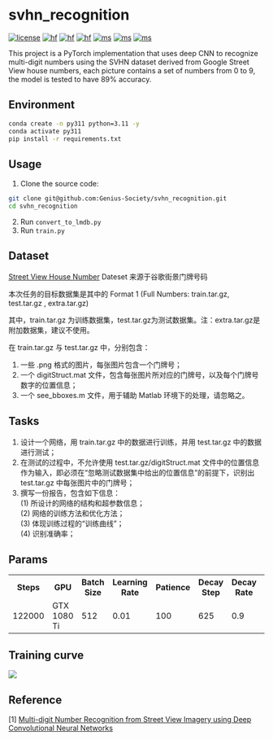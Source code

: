 # svhn_recognition
[![license](https://img.shields.io/github/license/Genius-Society/svhn_recognition.svg)](https://github.com/Genius-Society/svhn_recognition/blob/master/LICENSE)
[![hf](https://img.shields.io/badge/huggingface-svhn_dataset-ffd21e.svg)](https://huggingface.co/datasets/Genius-Society/svhn)
[![hf](https://img.shields.io/badge/huggingface-svhn_model-ffd21e.svg)](https://huggingface.co/Genius-Society/svhn)
[![hf](https://img.shields.io/badge/huggingface-svhn_space-ffd21e.svg)](https://huggingface.co/spaces/Genius-Society/svhn)
[![ms](https://img.shields.io/badge/modelscope-svhn_dataset-624aff.svg)](https://www.modelscope.cn/datasets/Genius-Society/svhn)
[![ms](https://img.shields.io/badge/modelscope-svhn_model-624aff.svg)](https://www.modelscope.cn/models/Genius-Society/svhn)
[![ms](https://img.shields.io/badge/modelscope-svhn_studio-624aff.svg)](https://www.modelscope.cn/studios/Genius-Society/svhn)

This project is a PyTorch implementation that uses deep CNN to recognize multi-digit numbers using the SVHN dataset derived from Google Street View house numbers, each picture contains a set of numbers from 0 to 9, the model is tested to have 89% accuracy.

## Environment
```bash
conda create -n py311 python=3.11 -y
conda activate py311
pip install -r requirements.txt
```

## Usage
1. Clone the source code:
```bash
git clone git@github.com:Genius-Society/svhn_recognition.git
cd svhn_recognition
```
2. Run `convert_to_lmdb.py`
3. Run `train.py`

## Dataset
[Street View House Number](http://ufldl.stanford.edu/housenumbers/SVHN) Dateset 来源于谷歌街景门牌号码

本次任务的目标数据集是其中的 Format 1 (Full Numbers: train.tar.gz, test.tar.gz , extra.tar.gz)

其中，train.tar.gz 为训练数据集，test.tar.gz为测试数据集。注：extra.tar.gz是附加数据集，建议不使用。

在 train.tar.gz 与 test.tar.gz 中，分别包含：<br>
1) 一些 .png 格式的图片，每张图片包含一个门牌号；<br>
2) 一个 digitStruct.mat 文件，包含每张图片所对应的门牌号，以及每个门牌号数字的位置信息；<br>
3) 一个 see_bboxes.m 文件，用于辅助 Matlab 环境下的处理，请忽略之。

## Tasks
1. 设计一个网络，用 train.tar.gz 中的数据进行训练，并用 test.tar.gz 中的数据进行测试；
2. 在测试的过程中，不允许使用 test.tar.gz/digitStruct.mat 文件中的位置信息作为输入，即必须在“忽略测试数据集中给出的位置信息”的前提下，识别出 test.tar.gz 中每张图片中的门牌号；
3. 撰写一份报告，包含如下信息：<br>
    (1) 所设计的网络的结构和超参数信息；<br>
    (2) 网络的训练方法和优化方法；<br>
    (3) 体现训练过程的“训练曲线”；<br>
    (4) 识别准确率；

## Params
<table>
    <tr>
        <th>Steps</th>
        <th>GPU</th>
        <th>Batch Size</th>
        <th>Learning Rate</th>
        <th>Patience</th>
        <th>Decay Step</th>
        <th>Decay Rate</th>
        <th>Accuracy</th>
    </tr>
    <tr>
        <td>122000</td>
        <td>GTX 1080 Ti</td>
        <td>512</td>
        <td>0.01</td>
        <td>100</td>
        <td>625</td>
        <td>0.9</td>
        <td>89.21%</td>
    </tr>
</table>

## Training curve
![](./docs/loss.png)

## Reference
[1] [Multi-digit Number Recognition from Street View Imagery using Deep Convolutional Neural Networks](http://arxiv.org/pdf/1312.6082.pdf)